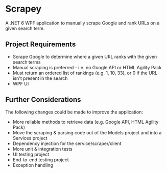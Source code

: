 # Scrapey
A .NET 6 WPF application to manually scrape Google and rank URLs on a given search term.

## Project Requirements
- Scrape Google to determine where a given URL ranks with the given search terms
- Manual scraping is preferred - i.e. no Google API or HTML Agility Pack
- Must return an ordered list of rankings (e.g. 1, 10, 33), or 0 if the URL isn't present in the search
- WPF UI

## Further Considerations
The following changes could be made to improve the application:
- More reliable methods to retrieve data (e.g. Google API, HTML Agility Pack)
- Move the scraping & parsing code out of the Models project and into a Services project
- Dependency injection for the service/scraper/client
- More unit & integration tests
- UI testing project
- End-to-end testing project
- Exception handling
